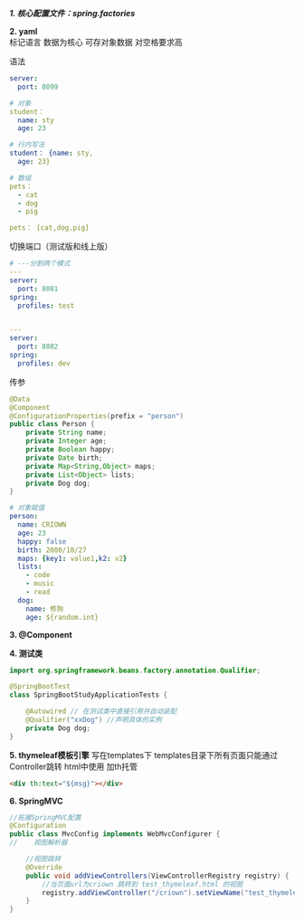 **_1. 核心配置文件：spring.factories_**

**2. yaml**  
 标记语言 数据为核心 可存对象数据 对空格要求高 

语法
```yaml
server:
  port: 8099

# 对象
student： 
  name: sty
  age: 23

# 行内写法
student： {name: sty,
  age: 23}

# 数组
pets：
  - cat
  - dog
  - pig

pets： [cat,dog,pig]
```

切换端口（测试版和线上版）
```yaml
# ---分割两个模式
---
server:
  port: 8081
spring:
  profiles: test


---
server:
  port: 8082
spring:
  profiles: dev
```

传参
```java
@Data
@Component
@ConfigurationProperties(prefix = "person")
public class Person {
    private String name;
    private Integer age;
    private Boolean happy;
    private Date birth;
    private Map<String,Object> maps;
    private List<Object> lists;
    private Dog dog;
}
```
```yaml
# 对象赋值
person:
  name: CRIOWN
  age: 23
  happy: false
  birth: 2000/10/27
  maps: {key1: value1,k2: v2}
  lists:
    - code
    - music
    - read
  dog:
    name: 修狗
    age: ${random.int}
```

**3. @Component**


**4. 测试类**
```java
import org.springframework.beans.factory.annotation.Qualifier;

@SpringBootTest
class SpringBootStudyApplicationTests {

    @Autowired // 在测试类中直接引用并自动装配
    @Qualifier("xxDog") //声明具体的实例
    private Dog dog;
}
```


**5. thymeleaf模板引擎**
写在templates下
templates目录下所有页面只能通过Controller跳转
html中使用 加th托管
```html
<div th:text="${msg}"></div>
```

**6. SpringMVC**
```java
//拓展SpringMVC配置
@Configuration
public class MvcConfig implements WebMvcConfigurer {
//    视图解析器

    //视图跳转
    @Override
    public void addViewControllers(ViewControllerRegistry registry) {
        //当页面url为criown 跳转到 test_thymeleaf.html 的视图
        registry.addViewController("/criown").setViewName("test_thymeleaf");
    }
}
```